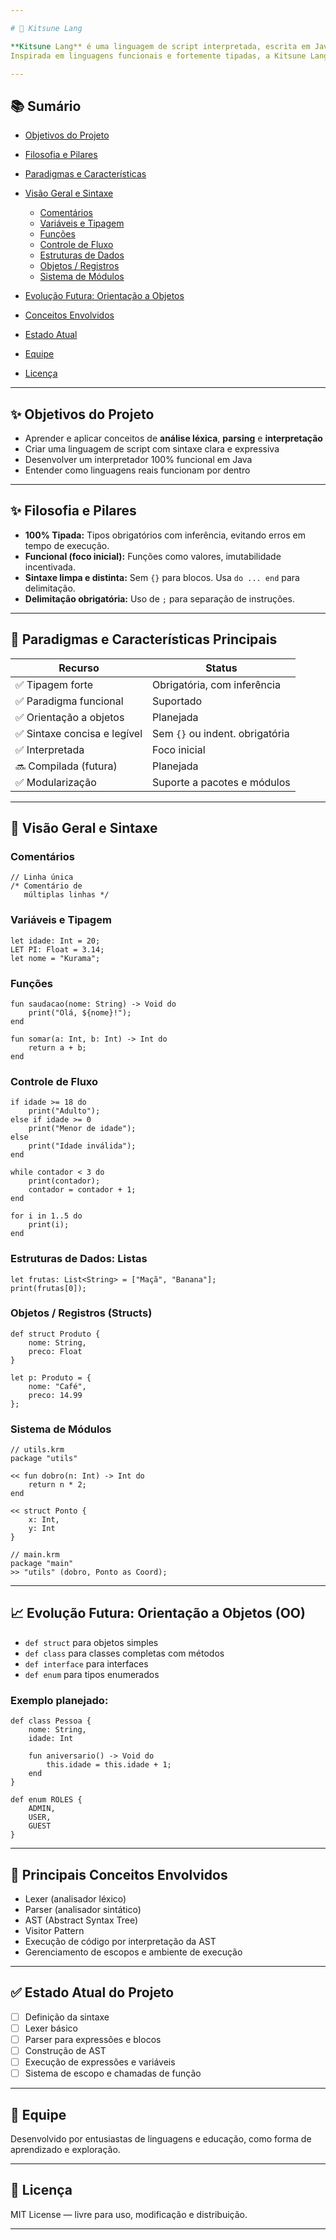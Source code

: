 ```yaml
---

# 🦊 Kitsune Lang

**Kitsune Lang** é uma linguagem de script interpretada, escrita em Java, criada como projeto educacional para explorar os fundamentos de linguagens de programação e construção de interpretadores.
Inspirada em linguagens funcionais e fortemente tipadas, a Kitsune Lang foca na **simplicidade da sintaxe**, **execução em tempo real** e **facilidade de extensão**.

---
```


## 📚 Sumário

* [Objetivos do Projeto](#✨-objetivos-do-projeto)
* [Filosofia e Pilares](#✨-filosofia-e-pilares)
* [Paradigmas e Características](#🧹-paradigmas-e-características-principais)
* [Visão Geral e Sintaxe](#🦊-visão-geral-e-sintaxe)

  * [Comentários](#comentários)
  * [Variáveis e Tipagem](#variáveis-e-tipagem)
  * [Funções](#funções)
  * [Controle de Fluxo](#controle-de-fluxo)
  * [Estruturas de Dados](#estruturas-de-dados)
  * [Objetos / Registros](#objetos--registros-structs)
  * [Sistema de Módulos](#sistema-de-módulos)
* [Evolução Futura: Orientação a Objetos](#📈-evolução-futura-orientação-a-objetos-oo)
* [Conceitos Envolvidos](#🧠-principais-conceitos-envolvidos)
* [Estado Atual](#✅-estado-atual-do-projeto)
* [Equipe](#🤝-equipe)
* [Licença](#📜-licença)

---

## ✨ Objetivos do Projeto

* Aprender e aplicar conceitos de **análise léxica**, **parsing** e **interpretação**
* Criar uma linguagem de script com sintaxe clara e expressiva
* Desenvolver um interpretador 100% funcional em Java
* Entender como linguagens reais funcionam por dentro

---

## ✨ Filosofia e Pilares

* **100% Tipada:** Tipos obrigatórios com inferência, evitando erros em tempo de execução.
* **Funcional (foco inicial):** Funções como valores, imutabilidade incentivada.
* **Sintaxe limpa e distinta:** Sem `{}` para blocos. Usa `do ... end` para delimitação.
* **Delimitação obrigatória:** Uso de `;` para separação de instruções.

---

## 🧹 Paradigmas e Características Principais

| Recurso                     | Status                          |
| --------------------------- | ------------------------------- |
| ✅ Tipagem forte             | Obrigatória, com inferência     |
| ✅ Paradigma funcional       | Suportado                       |
| ✅ Orientação a objetos      | Planejada                       |
| ✅ Sintaxe concisa e legível | Sem `{}` ou indent. obrigatória |
| ✅ Interpretada              | Foco inicial                    |
| 🔜 Compilada (futura)       | Planejada                       |
| ✅ Modularização             | Suporte a pacotes e módulos     |

---

## 🦊 Visão Geral e Sintaxe

### Comentários

```kitsune
// Linha única
/* Comentário de
   múltiplas linhas */
```

### Variáveis e Tipagem

```kitsune
let idade: Int = 20;
LET PI: Float = 3.14;
let nome = "Kurama";
```

### Funções

```kitsune
fun saudacao(nome: String) -> Void do
    print("Olá, ${nome}!");
end

fun somar(a: Int, b: Int) -> Int do
    return a + b;
end
```

### Controle de Fluxo

```kitsune
if idade >= 18 do
    print("Adulto");
else if idade >= 0
    print("Menor de idade");
else
    print("Idade inválida");
end

while contador < 3 do
    print(contador);
    contador = contador + 1;
end

for i in 1..5 do
    print(i);
end
```

### Estruturas de Dados: Listas

```kitsune
let frutas: List<String> = ["Maçã", "Banana"];
print(frutas[0]);
```

### Objetos / Registros (Structs)

```kitsune
def struct Produto {
    nome: String,
    preco: Float
}

let p: Produto = {
    nome: "Café",
    preco: 14.99
};
```

### Sistema de Módulos

```kitsune
// utils.krm
package "utils"

<< fun dobro(n: Int) -> Int do
    return n * 2;
end

<< struct Ponto {
    x: Int,
    y: Int
}

// main.krm
package "main"
>> "utils" (dobro, Ponto as Coord);
```

---

## 📈 Evolução Futura: Orientação a Objetos (OO)

* `def struct` para objetos simples
* `def class` para classes completas com métodos
* `def interface` para interfaces
* `def enum` para tipos enumerados

### Exemplo planejado:

```kitsune
def class Pessoa {
    nome: String,
    idade: Int

    fun aniversario() -> Void do
        this.idade = this.idade + 1;
    end
}

def enum ROLES {
    ADMIN,
    USER,
    GUEST
}
```

---

## 🧠 Principais Conceitos Envolvidos

* Lexer (analisador léxico)
* Parser (analisador sintático)
* AST (Abstract Syntax Tree)
* Visitor Pattern
* Execução de código por interpretação da AST
* Gerenciamento de escopos e ambiente de execução

---

## ✅ Estado Atual do Projeto

* [ ] Definição da sintaxe
* [ ] Lexer básico
* [ ] Parser para expressões e blocos
* [ ] Construção de AST
* [ ] Execução de expressões e variáveis
* [ ] Sistema de escopo e chamadas de função

---

## 🤝 Equipe

Desenvolvido por entusiastas de linguagens e educação, como forma de aprendizado e exploração.

---

## 📜 Licença

MIT License — livre para uso, modificação e distribuição.

---
